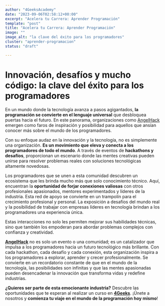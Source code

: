 ```yaml
---
author: "4GeeksAcademy"
date: "2023-09-06T02:58:12+00:00"
excerpt: "Acelera tu Carrera: Aprender Programación"
template: "post"
title: "Acelera tu Carrera: Aprender Programación"
image: ""
image_alt: "la clave del éxito para los programadores"
cluster: "aprender-programacion"
status: "draft"

---
```


# Innovación, desafíos y mucho código: la clave del éxito para los programadores 

En un mundo donde la tecnología avanza a pasos agigantados, **la programación se convierte en el lenguaje universal** que desbloquea puertas hacia el futuro. En este panorama, organizaciones como [AngelHack](https://angelhack.com) emergen como faros de inspiración y posibilidad para aquellos que ansían conocer más sobre el mundo de los programadores. 

Con su enfoque audaz en la innovación y la tecnología, no es simplemente una organización. **Es un movimiento que eleva y conecta a los programadores de todo el mundo**. A través de eventos de **hackathons y desafíos**, proporcionan un escenario donde las mentes creativas pueden unirse para resolver problemas reales con soluciones tecnológicas altamente novedosas. 

Los programadores que se unen a esta comunidad descubren un ecosistema que les brinda mucho más que solo conocimiento técnico. Aquí, encuentran la **oportunidad de forjar conexiones valiosas** con otros profesionales apasionados, mentores experimentados y líderes de la industria. Esta red de apoyo se convierte en un trampolín para el crecimiento profesional y personal. 
La exposición a desafíos del mundo real y la posibilidad de trabajar con empresas líderes en tecnología brindan a los programadores una experiencia única. 

Estas interacciones no solo les permiten mejorar sus habilidades técnicas, sino que también los empoderan para abordar problemas complejos con confianza y creatividad. 

**[AngelHack](https://angelhack.com)** no es solo un evento o una comunidad; es un catalizador que impulsa a los programadores hacia un futuro tecnológico más brillante. Con cada hackathon, cada desafío y cada conexión, esta organización inspira a los programadores a explorar, aprender y crecer profesionalmente. Se convierte en un recordatorio constante de que en el mundo de la tecnología, las posibilidades son infinitas y que las mentes apasionadas pueden desencadenar la innovación que transforma vidas y redefine industrias. 

**¿Quieres ser parte de esta emocionante industria?** 
Descubre las oportunidades que te esperan al realizar un curso en **[4Geeks](https://4geeksacademy.com/es/inicio)**. ¡Únete a nosotros y **comienza tu viaje en el mundo de la programación hoy mismo**! 
